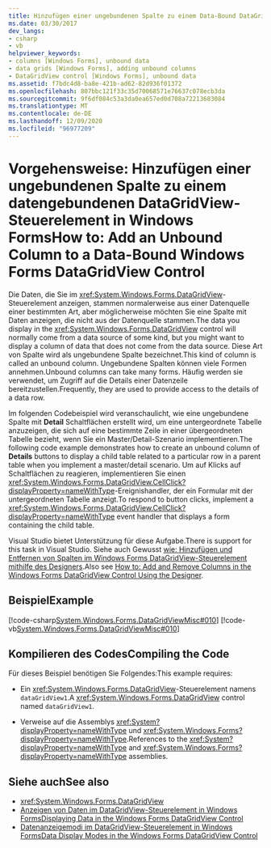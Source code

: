 ```yaml
---
title: Hinzufügen einer ungebundenen Spalte zu einem Data-Bound DataGridView-Steuerelement
ms.date: 03/30/2017
dev_langs:
- csharp
- vb
helpviewer_keywords:
- columns [Windows Forms], unbound data
- data grids [Windows Forms], adding unbound columns
- DataGridView control [Windows Forms], unbound data
ms.assetid: f7bdc4d8-ba8e-421b-ad62-82d936f01372
ms.openlocfilehash: 807bbc121f33c35d70068571e76637c078ecb3da
ms.sourcegitcommit: 9f6df084c53a3da0ea657ed0d708a72213683084
ms.translationtype: MT
ms.contentlocale: de-DE
ms.lasthandoff: 12/09/2020
ms.locfileid: "96977209"
---
```

# <a name="how-to-add-an-unbound-column-to-a-data-bound-windows-forms-datagridview-control"></a><span data-ttu-id="f93dc-102">Vorgehensweise: Hinzufügen einer ungebundenen Spalte zu einem datengebundenen DataGridView-Steuerelement in Windows Forms</span><span class="sxs-lookup"><span data-stu-id="f93dc-102">How to: Add an Unbound Column to a Data-Bound Windows Forms DataGridView Control</span></span>
<span data-ttu-id="f93dc-103">Die Daten, die Sie im <xref:System.Windows.Forms.DataGridView>-Steuerelement anzeigen, stammen normalerweise aus einer Datenquelle einer bestimmten Art, aber möglicherweise möchten Sie eine Spalte mit Daten anzeigen, die nicht aus der Datenquelle stammen.</span><span class="sxs-lookup"><span data-stu-id="f93dc-103">The data you display in the <xref:System.Windows.Forms.DataGridView> control will normally come from a data source of some kind, but you might want to display a column of data that does not come from the data source.</span></span> <span data-ttu-id="f93dc-104">Diese Art von Spalte wird als ungebundene Spalte bezeichnet.</span><span class="sxs-lookup"><span data-stu-id="f93dc-104">This kind of column is called an unbound column.</span></span> <span data-ttu-id="f93dc-105">Ungebundene Spalten können viele Formen annehmen.</span><span class="sxs-lookup"><span data-stu-id="f93dc-105">Unbound columns can take many forms.</span></span> <span data-ttu-id="f93dc-106">Häufig werden sie verwendet, um Zugriff auf die Details einer Datenzeile bereitzustellen.</span><span class="sxs-lookup"><span data-stu-id="f93dc-106">Frequently, they are used to provide access to the details of a data row.</span></span>  
  
 <span data-ttu-id="f93dc-107">Im folgenden Codebeispiel wird veranschaulicht, wie eine ungebundene Spalte mit **Detail** Schaltflächen erstellt wird, um eine untergeordnete Tabelle anzuzeigen, die sich auf eine bestimmte Zeile in einer übergeordneten Tabelle bezieht, wenn Sie ein Master/Detail-Szenario implementieren.</span><span class="sxs-lookup"><span data-stu-id="f93dc-107">The following code example demonstrates how to create an unbound column of **Details** buttons to display a child table related to a particular row in a parent table when you implement a master/detail scenario.</span></span> <span data-ttu-id="f93dc-108">Um auf Klicks auf Schaltflächen zu reagieren, implementieren Sie einen <xref:System.Windows.Forms.DataGridView.CellClick?displayProperty=nameWithType>-Ereignishandler, der ein Formular mit der untergeordneten Tabelle anzeigt.</span><span class="sxs-lookup"><span data-stu-id="f93dc-108">To respond to button clicks, implement a <xref:System.Windows.Forms.DataGridView.CellClick?displayProperty=nameWithType> event handler that displays a form containing the child table.</span></span>  
  
 <span data-ttu-id="f93dc-109">Visual Studio bietet Unterstützung für diese Aufgabe.</span><span class="sxs-lookup"><span data-stu-id="f93dc-109">There is support for this task in Visual Studio.</span></span>  <span data-ttu-id="f93dc-110">Siehe auch Gewusst [wie: Hinzufügen und Entfernen von Spalten im Windows Forms DataGridView-Steuerelement mithilfe des Designers](add-and-remove-columns-in-the-datagrid-using-the-designer.md).</span><span class="sxs-lookup"><span data-stu-id="f93dc-110">Also see [How to: Add and Remove Columns in the Windows Forms DataGridView Control Using the Designer](add-and-remove-columns-in-the-datagrid-using-the-designer.md).</span></span>  
  
## <a name="example"></a><span data-ttu-id="f93dc-111">Beispiel</span><span class="sxs-lookup"><span data-stu-id="f93dc-111">Example</span></span>  
 [!code-csharp[System.Windows.Forms.DataGridViewMisc#010](~/samples/snippets/csharp/VS_Snippets_Winforms/System.Windows.Forms.DataGridViewMisc/CS/datagridviewmisc.cs#010)]
 [!code-vb[System.Windows.Forms.DataGridViewMisc#010](~/samples/snippets/visualbasic/VS_Snippets_Winforms/System.Windows.Forms.DataGridViewMisc/VB/datagridviewmisc.vb#010)]  
  
## <a name="compiling-the-code"></a><span data-ttu-id="f93dc-112">Kompilieren des Codes</span><span class="sxs-lookup"><span data-stu-id="f93dc-112">Compiling the Code</span></span>  
 <span data-ttu-id="f93dc-113">Für dieses Beispiel benötigen Sie Folgendes:</span><span class="sxs-lookup"><span data-stu-id="f93dc-113">This example requires:</span></span>  
  
- <span data-ttu-id="f93dc-114">Ein <xref:System.Windows.Forms.DataGridView>-Steuerelement namens `dataGridView1`.</span><span class="sxs-lookup"><span data-stu-id="f93dc-114">A <xref:System.Windows.Forms.DataGridView> control named `dataGridView1`.</span></span>  
  
- <span data-ttu-id="f93dc-115">Verweise auf die Assemblys <xref:System?displayProperty=nameWithType> und <xref:System.Windows.Forms?displayProperty=nameWithType>.</span><span class="sxs-lookup"><span data-stu-id="f93dc-115">References to the <xref:System?displayProperty=nameWithType> and <xref:System.Windows.Forms?displayProperty=nameWithType> assemblies.</span></span>  
  
## <a name="see-also"></a><span data-ttu-id="f93dc-116">Siehe auch</span><span class="sxs-lookup"><span data-stu-id="f93dc-116">See also</span></span>

- <xref:System.Windows.Forms.DataGridView>
- [<span data-ttu-id="f93dc-117">Anzeigen von Daten im DataGridView-Steuerelement in Windows Forms</span><span class="sxs-lookup"><span data-stu-id="f93dc-117">Displaying Data in the Windows Forms DataGridView Control</span></span>](displaying-data-in-the-windows-forms-datagridview-control.md)
- [<span data-ttu-id="f93dc-118">Datenanzeigemodi im DataGridView-Steuerelement in Windows Forms</span><span class="sxs-lookup"><span data-stu-id="f93dc-118">Data Display Modes in the Windows Forms DataGridView Control</span></span>](data-display-modes-in-the-windows-forms-datagridview-control.md)
